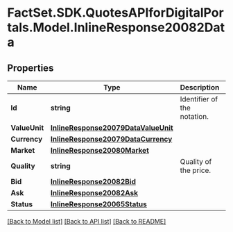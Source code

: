 # FactSet.SDK.QuotesAPIforDigitalPortals.Model.InlineResponse20082Data

## Properties

Name | Type | Description | Notes
------------ | ------------- | ------------- | -------------
**Id** | **string** | Identifier of the notation. | [optional] 
**ValueUnit** | [**InlineResponse20079DataValueUnit**](InlineResponse20079DataValueUnit.md) |  | [optional] 
**Currency** | [**InlineResponse20079DataCurrency**](InlineResponse20079DataCurrency.md) |  | [optional] 
**Market** | [**InlineResponse20080Market**](InlineResponse20080Market.md) |  | [optional] 
**Quality** | **string** | Quality of the price. | [optional] 
**Bid** | [**InlineResponse20082Bid**](InlineResponse20082Bid.md) |  | [optional] 
**Ask** | [**InlineResponse20082Ask**](InlineResponse20082Ask.md) |  | [optional] 
**Status** | [**InlineResponse20065Status**](InlineResponse20065Status.md) |  | [optional] 

[[Back to Model list]](../README.md#documentation-for-models) [[Back to API list]](../README.md#documentation-for-api-endpoints) [[Back to README]](../README.md)

